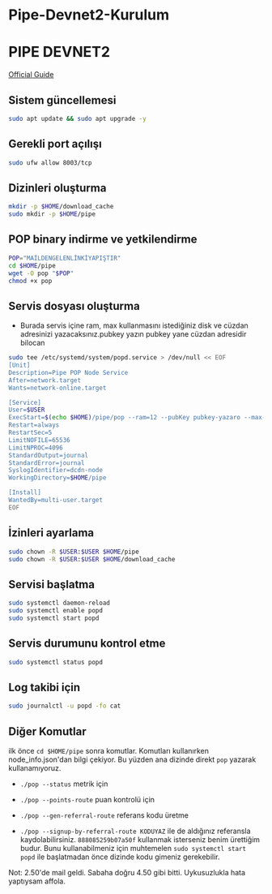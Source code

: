 # Pipe-Devnet2-Kurulum


# PIPE DEVNET2

[Official Guide](https://docs.pipe.network/devnet-2)

## Sistem güncellemesi

```bash
sudo apt update && sudo apt upgrade -y
```

## Gerekli port açılışı

```bash
sudo ufw allow 8003/tcp
```

## Dizinleri oluşturma

```bash
mkdir -p $HOME/download_cache
sudo mkdir -p $HOME/pipe
```

## POP binary indirme ve yetkilendirme

```bash
POP="MAİLDENGELENLİNKİYAPIŞTIR"
cd $HOME/pipe
wget -O pop "$POP"
chmod +x pop
```

## Servis dosyası oluşturma

- Burada servis içine ram, max kullanmasını istediğiniz disk ve cüzdan adresinizi yazacaksınız.pubkey yazın pubkey yane cüzdan adresidir bilocan

```bash
sudo tee /etc/systemd/system/popd.service > /dev/null << EOF
[Unit]
Description=Pipe POP Node Service
After=network.target
Wants=network-online.target

[Service]
User=$USER
ExecStart=$(echo $HOME)/pipe/pop --ram=12 --pubKey pubkey-yazaro --max-disk 175 --cache-dir $(echo $HOME)/download_cache
Restart=always
RestartSec=5
LimitNOFILE=65536
LimitNPROC=4096
StandardOutput=journal
StandardError=journal
SyslogIdentifier=dcdn-node
WorkingDirectory=$HOME/pipe

[Install]
WantedBy=multi-user.target
EOF
```

## İzinleri ayarlama

```bash
sudo chown -R $USER:$USER $HOME/pipe
sudo chown -R $USER:$USER $HOME/download_cache
```

## Servisi başlatma

```bash
sudo systemctl daemon-reload
sudo systemctl enable popd
sudo systemctl start popd
```

## Servis durumunu kontrol etme

```bash
sudo systemctl status popd
```

## Log takibi için

```bash
sudo journalctl -u popd -fo cat
```

## Diğer Komutlar
ilk önce `cd $HOME/pipe` sonra komutlar. Komutları kullanırken node_info.json'dan bilgi çekiyor. Bu yüzden ana dizinde direkt `pop` yazarak kullanamıyoruz.

- `./pop --status` metrik için

- `./pop --points-route` puan kontrolü için

- `./pop --gen-referral-route` referans kodu üretme

- `./pop --signup-by-referral-route KODUYAZ` ile de aldığınız referansla kaydolabilirsiniz. `888085259b07a50f` kullanmak isterseniz benim ürettiğim budur. Bunu kullanabilmeniz için muhtemelen `sudo systemctl start popd` ile başlatmadan önce dizinde kodu gimeniz gerekebilir.

Not: 2.50'de mail geldi. Sabaha doğru 4.50 gibi bitti. Uykusuzlukla hata yaptıysam affola.
